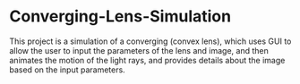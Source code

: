 # Converging-Lens-Simulation
This project is a simulation of a converging (convex lens), which uses GUI to allow the user to input the parameters of the lens and image, and then animates the motion of the light rays, and provides details about the image based on the input parameters.
